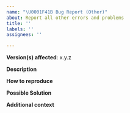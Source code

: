```yaml
---
name: "\U0001F41B Bug Report (Other)"
about: Report all other errors and problems
title: ''
labels: ''
assignees: ''

---
```


**Version(s) affected**: x.y.z

**Description**  
<!-- A clear and concise description of the problem. -->

**How to reproduce**  
<!-- Markdown and/or config needed to reproduce the problem. Don't forget to mention any extensions you might have enabled! -->

**Possible Solution**  
<!--- Optional: only if you have suggestions on a fix/reason for the bug -->

**Additional context**  
<!-- Optional: any other context about the problem: log messages, screenshots, etc. -->
